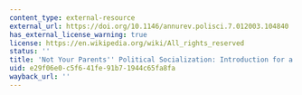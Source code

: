 ```yaml
---
content_type: external-resource
external_url: https://doi.org/10.1146/annurev.polisci.7.012003.104840
has_external_license_warning: true
license: https://en.wikipedia.org/wiki/All_rights_reserved
status: ''
title: 'Not Your Parents'' Political Socialization: Introduction for a New Generation'
uid: e29f06e0-c5f6-41fe-91b7-1944c65fa8fa
wayback_url: ''
---
```


